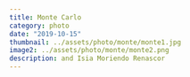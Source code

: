 ```yaml
---
title: Monte Carlo
category: photo
date: "2019-10-15"
thumbnail: ../assets/photo/monte/monte1.jpg
image2: ../assets/photo/monte/monte2.png
description: and Isia Moriendo Renascor
---
```


